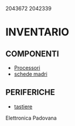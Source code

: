 2043672
2042339

# INVENTARIO

## COMPONENTI

- [Processori](./componenti/processori.md)
- [schede madri](./componenti/schede_madri.md)

## PERIFERICHE

- [tastiere](./periferiche/tastiere.md)

Elettronica Padovana